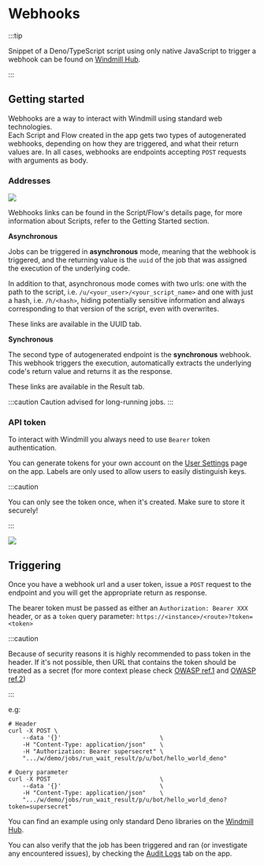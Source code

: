 # Webhooks

:::tip

Snippet of a Deno/TypeScript script using only native JavaScript to trigger a
webhook can be found on [Windmill Hub][script].

:::

## Getting started

Webhooks are a way to interact with Windmill using standard web technologies.\
Each Script and Flow created in the app gets two types of autogenerated
webhooks, depending on how they are triggered, and what their return values are.
In all cases, webhooks are endpoints accepting `POST` requests with arguments as
body.

### Addresses

![](../assets/getting_started/webhooks/1-create_script.png)

Webhooks links can be found in the Script/Flow's details page, for more
information about Scripts, refer to the Getting Started section.

**Asynchronous**

Jobs can be triggered in **asynchronous** mode, meaning that the webhook is
triggered, and the returning value is the `uuid` of the job that was assigned
the execution of the underlying code. 

In addition to that, asynchronous mode comes with two urls: one with the path to
the script, i.e. `/u/<your_user>/<your_script_name>` and one with just a hash,
i.e. `/h/<hash>`, hiding potentially sensitive information and always
corresponding to that version of the script, even with overwrites.

These links are available in the UUID tab. 

**Synchronous**

The second type of autogenerated endpoint is the **synchronous** webhook.
This webhook triggers the execution, automatically extracts the underlying
code's return value and returns it as the response.

These links are available in the Result tab. 

:::caution
Caution advised for long-running jobs.
:::

### API token

To interact with Windmill you always need to use `Bearer` token authentication.

You can generate tokens for your own account on the
[User Settings][user-settings] page on the app. Labels are only used to allow
users to easily distinguish keys.

:::caution

You can only see the token once, when it's created. Make sure to store it
securely!

:::

![](../assets/getting_started/webhooks/2-tokens.png)

## Triggering

Once you have a webhook url and a user token, issue a `POST` request to the
endpoint and you will get the appropriate return as response.

The bearer token must be passed as either an `Authorization: Bearer XXX` header,
or as a `token` query parameter: `https://<instance>/<route>?token=<token>`


:::caution

Because of security reasons it is highly recommended to pass token in the
header. If it's not possible, then URL that contains the token should be
treated as a secret (for more context please check [OWASP ref.1] and [OWASP
ref.2])

:::

e.g:

```console
# Header
curl -X POST \
    --data '{}'                            \
    -H "Content-Type: application/json"    \
    -H "Authorization: Bearer supersecret" \
    ".../w/demo/jobs/run_wait_result/p/u/bot/hello_world_deno"
```
```console
# Query parameter
curl -X POST                               \
    --data '{}'                            \
    -H "Content-Type: application/json"    \
    ".../w/demo/jobs/run_wait_result/p/u/bot/hello_world_deno?token=supersecret"
```

You can find an example using only standard Deno libraries on the
[Windmill Hub][script].

You can also verify that the job has been triggered and ran (or investigate any
encountered issues), by checking the [Audit Logs][audit-logs] tab on the app.

<!-- Resources -->

[audit-logs]: https://app.windmill.dev/audit_logs
[user-settings]: https://app.windmill.dev/user/settings
[script]: https://hub.windmill.dev/scripts/windmill/1325/trigger-windmill-webhook-with-native-fetch-api-windmill
[OWASP ref.1]: https://cheatsheetseries.owasp.org/cheatsheets/REST_Security_Cheat_Sheet.html#sensitive-information-in-http-requests
[OWASP ref.2]: https://github.com/OWASP/CheatSheetSeries/blob/083890d18ca40bcfc4bdfa80e04dd0a2245c34ea/cheatsheets_draft/Webhook_Security_Guidelines_CheatSheet.md#treat-webhooks-as-secrets
